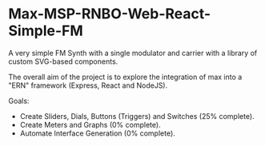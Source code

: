 # Max-MSP-RNBO-Web-React-Simple-FM
A very simple FM Synth with a single modulator and carrier with a library of custom SVG-based components.

The overall aim of the project is to explore the integration of max into a "ERN" framework (Express, React and NodeJS).

Goals:
- Create Sliders, Dials, Buttons (Triggers) and Switches (25% complete).
- Create Meters and Graphs (0% complete).
- Automate Interface Generation (0% complete).
